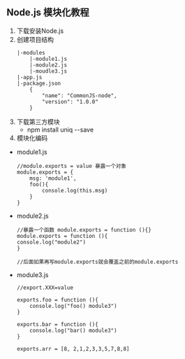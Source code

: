 ## Node.js 模块化教程
1. 下载安装Node.js
2. 创建项目结构
    ```
    |-modules
        |-module1.js
        |-module2.js
        |-moudle3.js
    |-app.js
    |-package.json
        {
            "name": "CommonJS-node",
            "version": "1.0.0"
        }
    ```
3. 下载第三方模块
    * npm install uniq --save
4. 模块化编码
 * module1.js
    ```
    //module.exports = value 暴露一个对象
    module.exports = {
        msg: 'module1',
        foo(){
            console.log(this.msg)
        }
    }

    ```
* module2.js
    ```
    //暴露一个函数 module.exports = function (){}
    module.exports = function (){
    console.log("module2")
    }

    //后面如果再写module.exports就会覆盖之前的module.exports
    ```
* module3.js
    ```
    //export.XXX=value

    exports.foo = function (){
        console.log("foo() module3")
    }

    exports.bar = function (){
        console.log("bar() module3")
    }

    exports.arr = [8, 2,1,2,3,3,5,7,8,8]
    ```